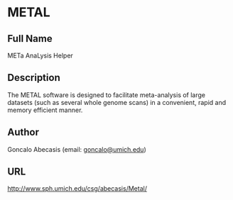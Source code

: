 # METAL

## Full Name
METa AnaLysis Helper

## Description
The METAL software is designed to facilitate meta-analysis of large datasets (such as several whole genome scans) in a convenient, rapid and memory efficient manner.

## Author
Goncalo Abecasis (email: goncalo@umich.edu)

## URL
http://www.sph.umich.edu/csg/abecasis/Metal/
